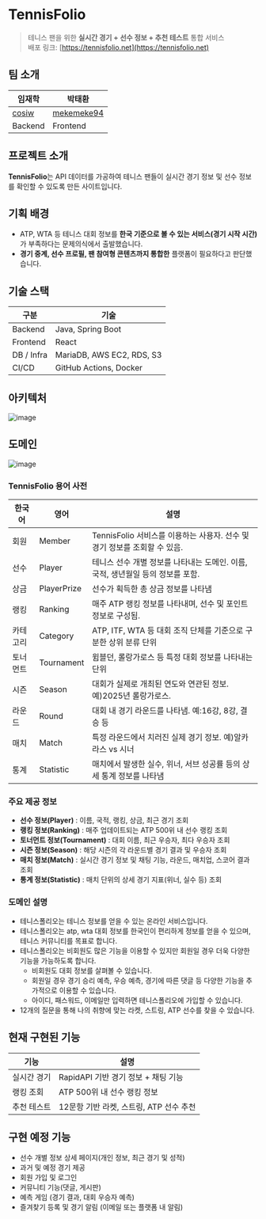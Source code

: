 # TennisFolio
> 테니스 팬을 위한 **실시간 경기 + 선수 정보 + 추천 테스트** 통합 서비스  
> 배포 링크: [https://tennisfolio.net](https://tennisfolio.net)

## 팀 소개
| 임재학 | 박태환 |
|------|------|
| [cosiw](https://github.com/cosiw) | [mekemeke94](https://github.com/mekemeke94) |
| Backend | Frontend |

## 프로젝트 소개
**TennisFolio**는 API 데이터를 가공하여 테니스 팬들이 실시간 경기 정보 및 선수 정보를 확인할 수 있도록 만든 사이트입니다.

## 기획 배경

- ATP, WTA 등 테니스 대회 정보를 **한국 기준으로 볼 수 있는 서비스(경기 시작 시간)** 가 부족하다는 문제의식에서 출발했습니다.  
- **경기 중계, 선수 프로필, 팬 참여형 콘텐츠까지 통합한** 플랫폼이 필요하다고 판단했습니다.

## 기술 스택
| 구분 | 기술 |
|------|------|
| Backend | Java, Spring Boot |
| Frontend | React |
| DB / Infra | MariaDB, AWS EC2, RDS, S3 |
| CI/CD | GitHub Actions, Docker |

## 아키텍처
![image](https://github.com/user-attachments/assets/11929765-7e03-4b20-a96c-be6c4796b17f)

## 도메인
![image](https://github.com/user-attachments/assets/e2064138-c5f9-4ea9-bc07-0dae43665948)

### TennisFolio 용어 사전

| 한국어  | 영어          | 설명                                               |
|------|-------------|--------------------------------------------------|
| 회원   | Member      | TennisFolio 서비스를 이용하는 사용자. 선수 및 경기 정보를 조회할 수 있음. |
| 선수   | Player      | 테니스 선수 개별 정보를 나타내는 도메인. 이름, 국적, 생년월일 등의 정보를 포함.  |
| 상금   | PlayerPrize | 선수가 획득한 총 상금 정보를 나타냄                             |
| 랭킹   | Ranking     | 매주 ATP 랭킹 정보를 나타내며, 선수 및 포인트 정보로 구성됨.            |
| 카테고리 | Category    | ATP, ITF, WTA 등 대회 조직 단체를 기준으로 구분한 상위 분류 단위      |
| 토너먼트 | Tournament  | 윔블던, 롤랑가로스 등 특정 대회 정보를 나타내는 단위                   |
| 시즌   | Season      | 대회가 실제로 개최된 연도와 연관된 정보. 예)2025년 롤랑가로스.           |
| 라운드  | Round       | 대회 내 경기 라운드를 나타냄. 예:16강, 8강, 결승 등                |
| 매치   | Match       | 특정 라운드에서 치러진 실제 경기 정보. 예)알카라스 vs 시너              |
| 통계   | Statistic   | 매치에서 발생한 실수, 위너, 서브 성공률 등의 상세 통계 정보를 나타냄         |


### 주요 제공 정보
- **선수 정보(Player)** : 이름, 국적, 랭킹, 상금, 최근 경기 조회 
- **랭킹 정보(Ranking)** : 매주 업데이트되는 ATP 500위 내 선수 랭킹 조회
- **토너먼트 정보(Tournament)** : 대회 이름, 최근 우승자, 최다 우승자 조회
- **시즌 정보(Season)** : 해당 시즌의 각 라운드별 경기 결과 및 우승자 조회
- **매치 정보(Match)** : 실시간 경기 정보 및 채팅 기능, 라운드, 매치업, 스코어 결과 조회 
- **통계 정보(Statistic)** : 매치 단위의 상세 경기 지표(위너, 실수 등) 조회

### 도메인 설명
- 테니스폴리오는 테니스 정보를 얻을 수 있는 온라인 서비스입니다.
- 테니스폴리오는 atp, wta 대회 정보를 한국인이 편리하게 정보를 얻을 수 있으며, 테니스 커뮤니티를 목표로 합니다.
- 테니스폴리오는 비회원도 많은 기능을 이용할 수 있지만 회원일 경우 더욱 다양한 기능을 가능하도록 합니다.
  - 비회원도 대회 정보를 살펴볼 수 있습니다.
  - 회원일 경우 경기 승리 예측, 우승 예측, 경기에 따른 댓글 등 다양한 기능을 추가적으로 이용할 수 있습니다.
  - 아이디, 패스워드, 이메일만 입력하면 테니스폴리오에 가입할 수 있습니다.
- 12개의 질문을 통해 나의 취향에 맞는 라켓, 스트링, ATP 선수를 찾을 수 있습니다.

## 현재 구현된 기능
| 기능 | 설명 |
|------|------|
| 실시간 경기 | RapidAPI 기반 경기 정보 + 채팅 기능 |
| 랭킹 조회 | ATP 500위 내 선수 랭킹 정보 |
| 추천 테스트 | 12문항 기반 라켓, 스트링, ATP 선수 추천 |

## 구현 예정 기능
- 선수 개별 정보 상세 페이지(개인 정보, 최근 경기 및 성적)
- 과거 및 예정 경기 제공
- 회원 가입 및 로그인
- 커뮤니티 기능(댓글, 게시판)
- 예측 게임 (경기 결과, 대회 우승자 예측)
- 즐겨찾기 등록 및 경기 알림 (이메일 또는 플랫폼 내 알림)

